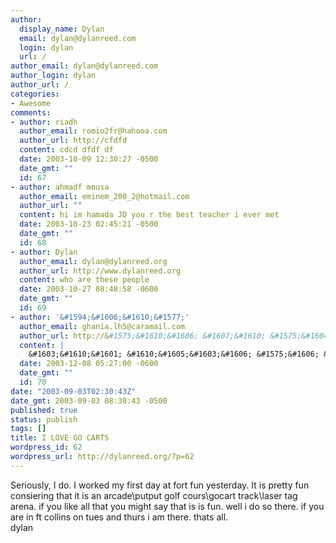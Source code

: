 ```yaml
---
author:
  display_name: Dylan
  email: dylan@dylanreed.com
  login: dylan
  url: /
author_email: dylan@dylanreed.com
author_login: dylan
author_url: /
categories:
- Awesome
comments:
- author: riadh
  author_email: romio2fr@hahooa.com
  author_url: http://cfdfd
  content: cdcd dfdf df
  date: 2003-10-09 12:30:27 -0500
  date_gmt: ""
  id: 67
- author: ahmadf mousa
  author_email: eminem_200_2@hotmail.com
  author_url: ""
  content: hi im hamada JD you r the best teacher i ever met
  date: 2003-10-23 02:45:21 -0500
  date_gmt: ""
  id: 68
- author: Dylan
  author_email: dylan@dylanreed.org
  author_url: http://www.dylanreed.org
  content: who are these people
  date: 2003-10-27 08:48:58 -0600
  date_gmt: ""
  id: 69
- author: '&#1594;&#1606;&#1610;&#1577;'
  author_email: ghania.lh5@caramail.com
  author_url: http://&#1575;&#1610;&#1606; &#1607;&#1610; &#1575;&#1604;&#1581;&#1602;&#1610;&#1602;&#1577;
  content: |
    &#1603;&#1610;&#1601; &#1610;&#1605;&#1603;&#1606; &#1575;&#1606; &#1575;&#1593;&#1585;&#1601; &#1575;&#1604;&#1587;&#1593;&#1575;&#1583;&#1577;
  date: 2003-12-08 05:27:00 -0600
  date_gmt: ""
  id: 70
date: "2003-09-03T02:30:43Z"
date_gmt: 2003-09-03 08:30:43 -0500
published: true
status: publish
tags: []
title: I LOVE GO CARTS
wordpress_id: 62
wordpress_url: http://dylanreed.org/?p=62
---
```


Seriously, I do. I worked my first day at fort fun yesterday. It is pretty fun consiering that it is an arcade\putput golf cours\gocart track\laser tag arena. if you like all that you might say that is is fun. well i do so there. if you are in ft collins on tues and thurs i am there. thats all.  
dylan
